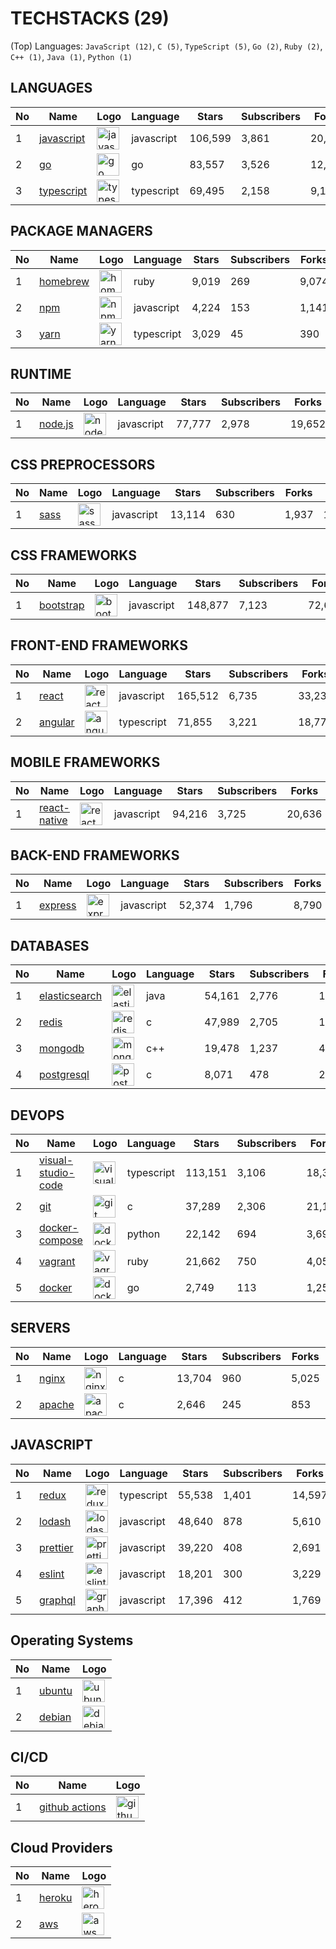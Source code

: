 # TECHSTACKS (29)

(Top) Languages: `JavaScript (12)`, `C (5)`, `TypeScript (5)`, `Go (2)`, `Ruby (2)`, `C++ (1)`, `Java (1)`, `Python (1)`

## LANGUAGES

| No |Name | Logo | Language | Stars | Subscribers | Forks | Points|
| --- | ---  |  ---  |  ---  |  ---  |  ---  |  ---  |  --- |
|1|[javascript](https://github.com/airbnb/javascript) | <img src="https://raw.githubusercontent.com/vietnamdb/vietnamdb/master/images/techstack/square/javascript.svg" alt="javascript" width="36px" height="36px" /> | javascript | 106,599 | 3,861 | 20,610 | 131,070|
|2|[go](https://github.com/golang/go) | <img src="https://raw.githubusercontent.com/vietnamdb/vietnamdb/master/images/techstack/square/go.svg" alt="go" width="36px" height="36px" /> | go | 83,557 | 3,526 | 12,151 | 99,234|
|3|[typescript](https://github.com/microsoft/TypeScript) | <img src="https://raw.githubusercontent.com/vietnamdb/vietnamdb/master/images/techstack/square/typescript.svg" alt="typescript" width="36px" height="36px" /> | typescript | 69,495 | 2,158 | 9,178 | 80,831|

## PACKAGE MANAGERS

| No |Name | Logo | Language | Stars | Subscribers | Forks | Points|
| --- | ---  |  ---  |  ---  |  ---  |  ---  |  ---  |  --- |
|1|[homebrew](https://github.com/Homebrew/homebrew-core) | <img src="https://raw.githubusercontent.com/vietnamdb/vietnamdb/master/images/techstack/square/homebrew.svg" alt="homebrew" width="36px" height="36px" /> | ruby | 9,019 | 269 | 9,074 | 18,362|
|2|[npm](https://github.com/npm/cli) | <img src="https://raw.githubusercontent.com/vietnamdb/vietnamdb/master/images/techstack/square/npm.svg" alt="npm" width="36px" height="36px" /> | javascript | 4,224 | 153 | 1,141 | 5,518|
|3|[yarn](https://github.com/yarnpkg/berry) | <img src="https://raw.githubusercontent.com/vietnamdb/vietnamdb/master/images/techstack/square/yarn.svg" alt="yarn" width="36px" height="36px" /> | typescript | 3,029 | 45 | 390 | 3,464|

## RUNTIME

| No |Name | Logo | Language | Stars | Subscribers | Forks | Points|
| --- | ---  |  ---  |  ---  |  ---  |  ---  |  ---  |  --- |
|1|[node.js](https://github.com/nodejs/node) | <img src="https://raw.githubusercontent.com/vietnamdb/vietnamdb/master/images/techstack/square/nodejs.svg" alt="nodejs" width="36px" height="36px" /> | javascript | 77,777 | 2,978 | 19,652 | 100,407|

## CSS PREPROCESSORS

| No |Name | Logo | Language | Stars | Subscribers | Forks | Points|
| --- | ---  |  ---  |  ---  |  ---  |  ---  |  ---  |  --- |
|1|[sass](https://github.com/sass/sass) | <img src="https://raw.githubusercontent.com/vietnamdb/vietnamdb/master/images/techstack/square/sass.svg" alt="sass" width="36px" height="36px" /> | javascript | 13,114 | 630 | 1,937 | 15,681|

## CSS FRAMEWORKS

| No |Name | Logo | Language | Stars | Subscribers | Forks | Points|
| --- | ---  |  ---  |  ---  |  ---  |  ---  |  ---  |  --- |
|1|[bootstrap](https://github.com/twbs/bootstrap) | <img src="https://raw.githubusercontent.com/vietnamdb/vietnamdb/master/images/techstack/square/bootstrap.svg" alt="bootstrap" width="36px" height="36px" /> | javascript | 148,877 | 7,123 | 72,647 | 228,647|

## FRONT-END FRAMEWORKS

| No |Name | Logo | Language | Stars | Subscribers | Forks | Points|
| --- | ---  |  ---  |  ---  |  ---  |  ---  |  ---  |  --- |
|1|[react](https://github.com/facebook/react) | <img src="https://raw.githubusercontent.com/vietnamdb/vietnamdb/master/images/techstack/square/react.svg" alt="react" width="36px" height="36px" /> | javascript | 165,512 | 6,735 | 33,233 | 205,480|
|2|[angular](https://github.com/angular/angular) | <img src="https://raw.githubusercontent.com/vietnamdb/vietnamdb/master/images/techstack/square/angular.svg" alt="angular" width="36px" height="36px" /> | typescript | 71,855 | 3,221 | 18,778 | 93,854|

## MOBILE FRAMEWORKS

| No |Name | Logo | Language | Stars | Subscribers | Forks | Points|
| --- | ---  |  ---  |  ---  |  ---  |  ---  |  ---  |  --- |
|1|[react-native](https://github.com/facebook/react-native) | <img src="https://raw.githubusercontent.com/vietnamdb/vietnamdb/master/images/techstack/square/react.svg" alt="react" width="36px" height="36px" /> | javascript | 94,216 | 3,725 | 20,636 | 118,577|

## BACK-END FRAMEWORKS

| No |Name | Logo | Language | Stars | Subscribers | Forks | Points|
| --- | ---  |  ---  |  ---  |  ---  |  ---  |  ---  |  --- |
|1|[express](https://github.com/expressjs/express) | <img src="https://raw.githubusercontent.com/vietnamdb/vietnamdb/master/images/techstack/square/express.svg" alt="express" width="36px" height="36px" /> | javascript | 52,374 | 1,796 | 8,790 | 62,960|

## DATABASES

| No |Name | Logo | Language | Stars | Subscribers | Forks | Points|
| --- | ---  |  ---  |  ---  |  ---  |  ---  |  ---  |  --- |
|1|[elasticsearch](https://github.com/elastic/elasticsearch) | <img src="https://raw.githubusercontent.com/vietnamdb/vietnamdb/master/images/techstack/square/elasticsearch.svg" alt="elasticsearch" width="36px" height="36px" /> | java | 54,161 | 2,776 | 19,488 | 76,425|
|2|[redis](https://github.com/redis/redis) | <img src="https://raw.githubusercontent.com/vietnamdb/vietnamdb/master/images/techstack/square/redis.svg" alt="redis" width="36px" height="36px" /> | c | 47,989 | 2,705 | 18,967 | 69,661|
|3|[mongodb](https://github.com/mongodb/mongo) | <img src="https://raw.githubusercontent.com/vietnamdb/vietnamdb/master/images/techstack/square/mongodb.svg" alt="mongodb" width="36px" height="36px" /> | c++ | 19,478 | 1,237 | 4,751 | 25,466|
|4|[postgresql](https://github.com/postgres/postgres) | <img src="https://raw.githubusercontent.com/vietnamdb/vietnamdb/master/images/techstack/square/postgresql.svg" alt="postgresql" width="36px" height="36px" /> | c | 8,071 | 478 | 2,636 | 11,185|

## DEVOPS

| No |Name | Logo | Language | Stars | Subscribers | Forks | Points|
| --- | ---  |  ---  |  ---  |  ---  |  ---  |  ---  |  --- |
|1|[visual-studio-code](https://github.com/microsoft/vscode) | <img src="https://raw.githubusercontent.com/vietnamdb/vietnamdb/master/images/techstack/square/visual-studio-code.svg" alt="visual-studio-code" width="36px" height="36px" /> | typescript | 113,151 | 3,106 | 18,352 | 134,609|
|2|[git](https://github.com/git/git) | <img src="https://raw.githubusercontent.com/vietnamdb/vietnamdb/master/images/techstack/square/git.svg" alt="git" width="36px" height="36px" /> | c | 37,289 | 2,306 | 21,124 | 60,719|
|3|[docker-compose](https://github.com/docker/compose) | <img src="https://raw.githubusercontent.com/vietnamdb/vietnamdb/master/images/techstack/square/docker.svg" alt="docker" width="36px" height="36px" /> | python | 22,142 | 694 | 3,696 | 26,532|
|4|[vagrant](https://github.com/hashicorp/vagrant) | <img src="https://raw.githubusercontent.com/vietnamdb/vietnamdb/master/images/techstack/square/vagrant.svg" alt="vagrant" width="36px" height="36px" /> | ruby | 21,662 | 750 | 4,053 | 26,465|
|5|[docker](https://github.com/docker/cli) | <img src="https://raw.githubusercontent.com/vietnamdb/vietnamdb/master/images/techstack/square/docker.svg" alt="docker" width="36px" height="36px" /> | go | 2,749 | 113 | 1,259 | 4,121|

## SERVERS

| No |Name | Logo | Language | Stars | Subscribers | Forks | Points|
| --- | ---  |  ---  |  ---  |  ---  |  ---  |  ---  |  --- |
|1|[nginx](https://github.com/nginx/nginx) | <img src="https://raw.githubusercontent.com/vietnamdb/vietnamdb/master/images/techstack/square/nginx.svg" alt="nginx" width="36px" height="36px" /> | c | 13,704 | 960 | 5,025 | 19,689|
|2|[apache](https://github.com/apache/httpd) | <img src="https://raw.githubusercontent.com/vietnamdb/vietnamdb/master/images/techstack/square/apache.svg" alt="apache" width="36px" height="36px" /> | c | 2,646 | 245 | 853 | 3,744|

## JAVASCRIPT

| No |Name | Logo | Language | Stars | Subscribers | Forks | Points|
| --- | ---  |  ---  |  ---  |  ---  |  ---  |  ---  |  --- |
|1|[redux](https://github.com/reduxjs/redux) | <img src="https://raw.githubusercontent.com/vietnamdb/vietnamdb/master/images/techstack/square/redux.svg" alt="redux" width="36px" height="36px" /> | typescript | 55,538 | 1,401 | 14,597 | 71,536|
|2|[lodash](https://github.com/lodash/lodash) | <img src="https://raw.githubusercontent.com/vietnamdb/vietnamdb/master/images/techstack/square/lodash.svg" alt="lodash" width="36px" height="36px" /> | javascript | 48,640 | 878 | 5,610 | 55,128|
|3|[prettier](https://github.com/prettier/prettier) | <img src="https://raw.githubusercontent.com/vietnamdb/vietnamdb/master/images/techstack/square/prettier.svg" alt="prettier" width="36px" height="36px" /> | javascript | 39,220 | 408 | 2,691 | 42,319|
|4|[eslint](https://github.com/eslint/eslint) | <img src="https://raw.githubusercontent.com/vietnamdb/vietnamdb/master/images/techstack/square/eslint.svg" alt="eslint" width="36px" height="36px" /> | javascript | 18,201 | 300 | 3,229 | 21,730|
|5|[graphql](https://github.com/graphql/graphql-js) | <img src="https://raw.githubusercontent.com/vietnamdb/vietnamdb/master/images/techstack/square/graphql.svg" alt="graphql" width="36px" height="36px" /> | javascript | 17,396 | 412 | 1,769 | 19,577|

## Operating Systems

| No |Name | Logo|
| --- | ---  |  --- |
|1|[ubuntu](https://ubuntu.com/) | <img src="https://raw.githubusercontent.com/vietnamdb/vietnamdb/master/images/techstack/square/ubuntu.svg" alt="ubuntu" width="36px" height="36px" />|
|2|[debian](https://www.debian.org/) | <img src="https://raw.githubusercontent.com/vietnamdb/vietnamdb/master/images/techstack/square/debian.svg" alt="debian" width="36px" height="36px" />|

## CI/CD

| No |Name | Logo|
| --- | ---  |  --- |
|1|[github actions](https://github.com/features/actions) | <img src="https://raw.githubusercontent.com/vietnamdb/vietnamdb/master/images/techstack/square/github-actions.svg" alt="github-actions" width="36px" height="36px" />|

## Cloud Providers

| No |Name | Logo|
| --- | ---  |  --- |
|1|[heroku](https://www.heroku.com/) | <img src="https://raw.githubusercontent.com/vietnamdb/vietnamdb/master/images/techstack/square/heroku.svg" alt="heroku" width="36px" height="36px" />|
|2|[aws](https://aws.amazon.com/) | <img src="https://raw.githubusercontent.com/vietnamdb/vietnamdb/master/images/techstack/square/aws.svg" alt="aws" width="36px" height="36px" />|
